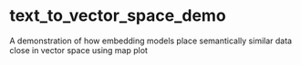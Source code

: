 # text_to_vector_space_demo
A demonstration of how embedding models place semantically similar data close in vector space using map plot
